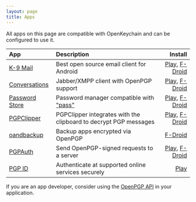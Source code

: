 ```yaml
---
layout: page
title: Apps
---
```


All apps on this page are compatible with OpenKeychain and can be configured to use it.

| App                                                               | Description                                                             | Install                                                                                                    |
|:----------------------------------------------------------------- |:----------------------------------------------------------------------- | ----------------------------------------------------------------------------------------------------------:|
| [K-9 Mail](https://k9mail.github.io/)                             | Best open source email client for Android                               | [Play](https://play.google.com/store/apps/details?id=com.fsck.k9), [F-Droid](https://f-droid.org/app/com.fsck.k9) |
| [Conversations](https://conversations.im/)                        | Jabber/XMPP client with OpenPGP support                                 | [Play](https://play.google.com/store/apps/details?id=eu.siacs.conversations), [F-Droid](https://f-droid.org/app/eu.siacs.conversations) |
| [Password Store](https://github.com/zeapo/Android-Password-Store) | Password manager compatible with ["pass"](http://www.passwordstore.org) | [Play](https://play.google.com/store/apps/details?id=com.zeapo.pwdstore), [F-Droid](https://f-droid.org/repository/browse/?fdid=com.zeapo.pwdstore) |
| [PGPClipper](https://github.com/Mnkai/PGPClipper)                 | PGPClipper integrates with the clipboard to decrypt PGP messages        | [Play](https://play.google.com/store/apps/details?id=moe.minori.pgpclipper), [F-Droid](https://f-droid.org/app/moe.minori.pgpclipper) |
| [oandbackup](https://github.com/jensstein/oandbackup)             | Backup apps encrypted via OpenPGP                                       | [F-Droid](https://f-droid.org/app/dk.jens.backup) |
| [PGPAuth](https://github.com/LittleFox94/PGPAuth)                 | Send OpenPGP-signed requests to a server                                | [Play](https://play.google.com/store/apps/details?id=org.lf_net.pgpunlocker), [F-Droid](https://f-droid.org/app/org.lf_net.pgpunlocker) |
| [PGP ID](https://play.google.com/store/apps/details?id=se.rtek.rid) | Authenticate at supported online services securely                    | [Play](https://play.google.com/store/apps/details?id=se.rtek.rid) |

If you are an app developer, consider using the [OpenPGP API](http://www.openkeychain.org/contribute/) in your application.


